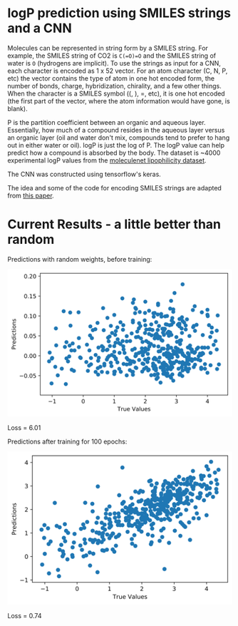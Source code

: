 # logP prediction using SMILES strings and a CNN

Molecules can be represented in string form by a SMILES string. For example, the SMILES string of CO2 is `C(=O)=O` and the SMILES string of water is `O` (hydrogens are implicit). To use the strings as input for a CNN, each character is encoded as 1 x 52 vector. For an atom character (C, N, P, etc) the vector contains the type of atom in one hot encoded form, the number of bonds, charge, hybridization, chirality, and a few other things. When the character is a SMILES symbol ((, ), =, etc), it is one hot encoded (the first part of the vector, where the atom information would have gone, is blank). 

P is the partition coefficient between an organic and aqueous layer. Essentially, how much of a compound resides in the aqueous layer versus an organic layer (oil and water don't mix, compounds tend to prefer to hang out in either water or oil). logP is just the log of P. The logP value can help predict how a compound is absorbed by the body. The dataset is ~4000 experimental logP values from the [moleculenet lipophilicity dataset](http://moleculenet.ai/datasets-1).

The CNN was constructed using tensorflow's keras.

The idea and some of the code for encoding SMILES strings are adapted from [this paper](https://doi.org/10.1186/s12859-018-2523-5). 


# Current Results - a little better than random

Predictions with random weights, before training:

![predictions with random weights](figures/random_weights_v1.svg)

Loss = 6.01


Predictions after training for 100 epochs:

![predictions after training](figures/trained_v1.svg)

Loss = 0.74